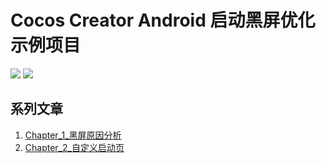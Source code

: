 # Cocos Creator Android 启动黑屏优化示例项目

[![](https://img.shields.io/badge/Release-0.2.0-green.svg)](https://github.com/zhitaocai/CocosCreator-Android-StartupBooster/blob/master/CHANGELOG.md)
[![](https://img.shields.io/badge/Cocos%20Creator-2.0.10.p1-orange.svg)](http://www.cocos.com/creator)

## 系列文章

1. [Chapter_1_黑屏原因分析](Chapter_1_黑屏原因分析.md)
2. [Chapter_2_自定义启动页](Chapter_2_自定义启动页.md)
